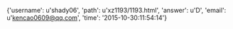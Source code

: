 {'username': u'shady06', 'path': u'xz1193/1193.html', 'answer': u'D', 'email': u'kencao0609@qq.com', 'time': '2015-10-30:11:54:14'}